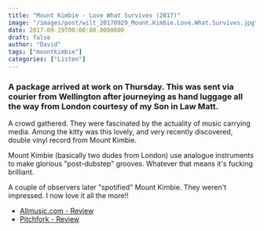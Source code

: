 ```yaml
---
title: "Mount Kimbie - Love What Survives (2017)"
image: "/images/post/wilt_20170929_Mount.Kimbie.Love.What.Survives.jpg"
date: 2017-09-29T00:00:00.0000000
draft: false
author: "David"
tags: ["mountkimbie"]
categories: ["Listen"]
---
```

### A package arrived at work on Thursday. This was sent via courier from Wellington after journeying as hand luggage all the way from London courtesy of my Son in Law Matt.

 A crowd gathered. They were fascinated by the actuality of music carrying media. Among the kitty was this lovely, and very recently discovered, double vinyl record from Mount Kimbie. 

 Mount Kimbie (basically two dudes from London) use analogue instruments to make glorious "post-dubstep" grooves. Whatever that means it's fucking brilliant. 

 A couple of observers later "spotified" Mount Kimbie. They weren't impressed. I now love it all the more!!

-  [Allmusic.com - Review](http://www.allmusic.com/album/love-what-survives-mw0003080665)
-  [Pitchfork - Review](https://pitchfork.com/reviews/albums/mount-kimbie-love-what-survives/)